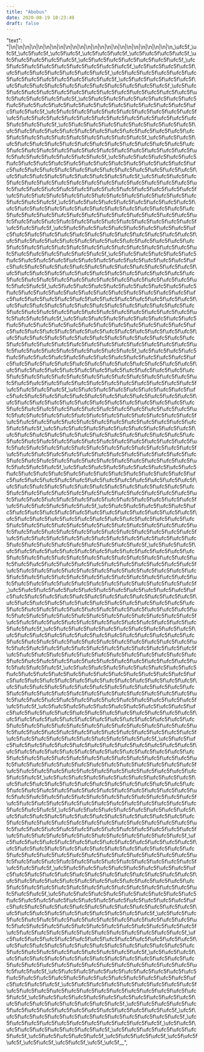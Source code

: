```yaml
---
title: "Abobus"
date: 2020-08-19 10:23:49
draft: false
---
```


  "text": "|\n|\n|\n|\n|\n|\n|\n|\n|\n|\n|\n|\n|\n|\n|\n|\n|\n|\n|\n|\n|\n|\n|\n|\n_\ufc5f_\ufc5f_\ufc5f\ufc5f_\ufc5f\ufc5f_\ufc5f\ufc5f\ufc5f_\ufc5f\ufc5f\ufc5f\ufc5f_\ufc5f\ufc5f\ufc5f\ufc5f\ufc5f_\ufc5f\ufc5f\ufc5f\ufc5f\ufc5f\ufc5f\ufc5f_\ufc5f\ufc5f\ufc5f\ufc5f\ufc5f\ufc5f\ufc5f\ufc5f\ufc5f_\ufc5f\ufc5f\ufc5f\ufc5f\ufc5f\ufc5f\ufc5f\ufc5f\ufc5f\ufc5f\ufc5f_\ufc5f\ufc5f\ufc5f\ufc5f\ufc5f\ufc5f\ufc5f\ufc5f\ufc5f\ufc5f\ufc5f\ufc5f\ufc5f_\ufc5f\ufc5f\ufc5f\ufc5f\ufc5f\ufc5f\ufc5f\ufc5f\ufc5f\ufc5f\ufc5f\ufc5f\ufc5f\ufc5f\ufc5f\ufc5f_\ufc5f\ufc5f\ufc5f\ufc5f\ufc5f\ufc5f\ufc5f\ufc5f\ufc5f\ufc5f\ufc5f\ufc5f\ufc5f\ufc5f\ufc5f\ufc5f\ufc5f\ufc5f\ufc5f_\ufc5f\ufc5f\ufc5f\ufc5f\ufc5f\ufc5f\ufc5f\ufc5f\ufc5f\ufc5f\ufc5f\ufc5f\ufc5f\ufc5f\ufc5f\ufc5f\ufc5f\ufc5f\ufc5f\ufc5f\ufc5f\ufc5f\ufc5f_\ufc5f\ufc5f\ufc5f\ufc5f\ufc5f\ufc5f\ufc5f\ufc5f\ufc5f\ufc5f\ufc5f\ufc5f\ufc5f\ufc5f\ufc5f\ufc5f\ufc5f\ufc5f\ufc5f\ufc5f\ufc5f\ufc5f\ufc5f\ufc5f\ufc5f\ufc5f_\ufc5f\ufc5f\ufc5f\ufc5f\ufc5f\ufc5f\ufc5f\ufc5f\ufc5f\ufc5f\ufc5f\ufc5f\ufc5f\ufc5f\ufc5f\ufc5f\ufc5f\ufc5f\ufc5f\ufc5f\ufc5f\ufc5f\ufc5f\ufc5f\ufc5f\ufc5f\ufc5f\ufc5f\ufc5f\ufc5f\ufc5f_\ufc5f\ufc5f\ufc5f\ufc5f\ufc5f\ufc5f\ufc5f\ufc5f\ufc5f\ufc5f\ufc5f\ufc5f\ufc5f\ufc5f\ufc5f\ufc5f\ufc5f\ufc5f\ufc5f\ufc5f\ufc5f\ufc5f\ufc5f\ufc5f\ufc5f\ufc5f\ufc5f\ufc5f\ufc5f\ufc5f\ufc5f\ufc5f\ufc5f\ufc5f\ufc5f_\ufc5f\ufc5f\ufc5f\ufc5f\ufc5f\ufc5f\ufc5f\ufc5f\ufc5f\ufc5f\ufc5f\ufc5f\ufc5f\ufc5f\ufc5f\ufc5f\ufc5f\ufc5f\ufc5f\ufc5f\ufc5f\ufc5f\ufc5f\ufc5f\ufc5f\ufc5f\ufc5f\ufc5f\ufc5f\ufc5f\ufc5f\ufc5f\ufc5f\ufc5f\ufc5f\ufc5f\ufc5f\ufc5f\ufc5f\ufc5f_\ufc5f\ufc5f\ufc5f\ufc5f\ufc5f\ufc5f\ufc5f\ufc5f\ufc5f\ufc5f\ufc5f\ufc5f\ufc5f\ufc5f\ufc5f\ufc5f\ufc5f\ufc5f\ufc5f\ufc5f\ufc5f\ufc5f\ufc5f\ufc5f\ufc5f\ufc5f\ufc5f\ufc5f\ufc5f\ufc5f\ufc5f\ufc5f\ufc5f\ufc5f\ufc5f\ufc5f\ufc5f\ufc5f\ufc5f\ufc5f\ufc5f\ufc5f\ufc5f\ufc5f\ufc5f_\ufc5f\ufc5f\ufc5f\ufc5f\ufc5f\ufc5f\ufc5f\ufc5f\ufc5f\ufc5f\ufc5f\ufc5f\ufc5f\ufc5f\ufc5f\ufc5f\ufc5f\ufc5f\ufc5f\ufc5f\ufc5f\ufc5f\ufc5f\ufc5f\ufc5f\ufc5f\ufc5f\ufc5f\ufc5f\ufc5f\ufc5f\ufc5f\ufc5f\ufc5f\ufc5f\ufc5f\ufc5f\ufc5f\ufc5f\ufc5f\ufc5f\ufc5f\ufc5f\ufc5f\ufc5f\ufc5f\ufc5f\ufc5f\ufc5f\ufc5f_\ufc5f\ufc5f\ufc5f\ufc5f\ufc5f\ufc5f\ufc5f\ufc5f\ufc5f\ufc5f\ufc5f\ufc5f\ufc5f\ufc5f\ufc5f\ufc5f\ufc5f\ufc5f\ufc5f\ufc5f\ufc5f\ufc5f\ufc5f\ufc5f\ufc5f\ufc5f\ufc5f\ufc5f\ufc5f\ufc5f\ufc5f\ufc5f\ufc5f\ufc5f\ufc5f\ufc5f\ufc5f\ufc5f\ufc5f\ufc5f\ufc5f\ufc5f\ufc5f\ufc5f\ufc5f\ufc5f\ufc5f\ufc5f\ufc5f\ufc5f\ufc5f\ufc5f\ufc5f\ufc5f_\ufc5f\ufc5f\ufc5f\ufc5f\ufc5f\ufc5f\ufc5f\ufc5f\ufc5f\ufc5f\ufc5f\ufc5f\ufc5f\ufc5f\ufc5f\ufc5f\ufc5f\ufc5f\ufc5f\ufc5f\ufc5f\ufc5f\ufc5f\ufc5f\ufc5f\ufc5f\ufc5f\ufc5f\ufc5f\ufc5f\ufc5f\ufc5f\ufc5f\ufc5f\ufc5f\ufc5f\ufc5f\ufc5f\ufc5f\ufc5f\ufc5f\ufc5f\ufc5f\ufc5f\ufc5f\ufc5f\ufc5f\ufc5f\ufc5f\ufc5f\ufc5f\ufc5f\ufc5f\ufc5f\ufc5f\ufc5f\ufc5f\ufc5f\ufc5f_\ufc5f\ufc5f\ufc5f\ufc5f\ufc5f\ufc5f\ufc5f\ufc5f\ufc5f\ufc5f\ufc5f\ufc5f\ufc5f\ufc5f\ufc5f\ufc5f\ufc5f\ufc5f\ufc5f\ufc5f\ufc5f\ufc5f\ufc5f\ufc5f\ufc5f\ufc5f\ufc5f\ufc5f\ufc5f\ufc5f\ufc5f\ufc5f\ufc5f\ufc5f\ufc5f\ufc5f\ufc5f\ufc5f\ufc5f\ufc5f\ufc5f\ufc5f\ufc5f\ufc5f\ufc5f\ufc5f\ufc5f\ufc5f\ufc5f\ufc5f\ufc5f\ufc5f\ufc5f\ufc5f\ufc5f\ufc5f\ufc5f\ufc5f\ufc5f\ufc5f\ufc5f\ufc5f\ufc5f\ufc5f_\ufc5f\ufc5f\ufc5f\ufc5f\ufc5f\ufc5f\ufc5f\ufc5f\ufc5f\ufc5f\ufc5f\ufc5f\ufc5f\ufc5f\ufc5f\ufc5f\ufc5f\ufc5f\ufc5f\ufc5f\ufc5f\ufc5f\ufc5f\ufc5f\ufc5f\ufc5f\ufc5f\ufc5f\ufc5f\ufc5f\ufc5f\ufc5f\ufc5f\ufc5f\ufc5f\ufc5f\ufc5f\ufc5f\ufc5f\ufc5f\ufc5f\ufc5f\ufc5f\ufc5f\ufc5f\ufc5f\ufc5f\ufc5f\ufc5f\ufc5f\ufc5f\ufc5f\ufc5f\ufc5f\ufc5f\ufc5f\ufc5f\ufc5f\ufc5f\ufc5f\ufc5f\ufc5f\ufc5f\ufc5f\ufc5f\ufc5f\ufc5f\ufc5f_\ufc5f\ufc5f\ufc5f\ufc5f\ufc5f\ufc5f\ufc5f\ufc5f\ufc5f\ufc5f\ufc5f\ufc5f\ufc5f\ufc5f\ufc5f\ufc5f\ufc5f\ufc5f\ufc5f\ufc5f\ufc5f\ufc5f\ufc5f\ufc5f\ufc5f\ufc5f\ufc5f\ufc5f\ufc5f\ufc5f\ufc5f\ufc5f\ufc5f\ufc5f\ufc5f\ufc5f\ufc5f\ufc5f\ufc5f\ufc5f\ufc5f\ufc5f\ufc5f\ufc5f\ufc5f\ufc5f\ufc5f\ufc5f\ufc5f\ufc5f\ufc5f\ufc5f\ufc5f\ufc5f\ufc5f\ufc5f\ufc5f\ufc5f\ufc5f\ufc5f\ufc5f\ufc5f\ufc5f\ufc5f\ufc5f\ufc5f\ufc5f\ufc5f\ufc5f\ufc5f\ufc5f_\ufc5f\ufc5f\ufc5f\ufc5f\ufc5f\ufc5f\ufc5f\ufc5f\ufc5f\ufc5f\ufc5f\ufc5f\ufc5f\ufc5f\ufc5f\ufc5f\ufc5f\ufc5f\ufc5f\ufc5f\ufc5f\ufc5f\ufc5f\ufc5f\ufc5f\ufc5f\ufc5f\ufc5f\ufc5f\ufc5f\ufc5f\ufc5f\ufc5f\ufc5f\ufc5f\ufc5f\ufc5f\ufc5f\ufc5f\ufc5f\ufc5f\ufc5f\ufc5f\ufc5f\ufc5f\ufc5f\ufc5f\ufc5f\ufc5f\ufc5f\ufc5f\ufc5f\ufc5f\ufc5f\ufc5f\ufc5f\ufc5f\ufc5f\ufc5f\ufc5f\ufc5f\ufc5f\ufc5f\ufc5f\ufc5f\ufc5f\ufc5f\ufc5f\ufc5f\ufc5f\ufc5f\ufc5f\ufc5f\ufc5f_\ufc5f\ufc5f\ufc5f\ufc5f\ufc5f\ufc5f\ufc5f\ufc5f\ufc5f\ufc5f\ufc5f\ufc5f\ufc5f\ufc5f\ufc5f\ufc5f\ufc5f\ufc5f\ufc5f\ufc5f\ufc5f\ufc5f\ufc5f\ufc5f\ufc5f\ufc5f\ufc5f\ufc5f\ufc5f\ufc5f\ufc5f\ufc5f\ufc5f\ufc5f\ufc5f\ufc5f\ufc5f\ufc5f\ufc5f\ufc5f\ufc5f\ufc5f\ufc5f\ufc5f\ufc5f\ufc5f\ufc5f\ufc5f\ufc5f\ufc5f\ufc5f\ufc5f\ufc5f\ufc5f\ufc5f\ufc5f\ufc5f\ufc5f\ufc5f\ufc5f\ufc5f\ufc5f\ufc5f\ufc5f\ufc5f\ufc5f\ufc5f\ufc5f\ufc5f\ufc5f\ufc5f\ufc5f\ufc5f\ufc5f\ufc5f\ufc5f\ufc5f_\ufc5f\ufc5f\ufc5f\ufc5f\ufc5f\ufc5f\ufc5f\ufc5f\ufc5f\ufc5f\ufc5f\ufc5f\ufc5f\ufc5f\ufc5f\ufc5f\ufc5f\ufc5f\ufc5f\ufc5f\ufc5f\ufc5f\ufc5f\ufc5f\ufc5f\ufc5f\ufc5f\ufc5f\ufc5f\ufc5f\ufc5f\ufc5f\ufc5f\ufc5f\ufc5f\ufc5f\ufc5f\ufc5f\ufc5f\ufc5f\ufc5f\ufc5f\ufc5f\ufc5f\ufc5f\ufc5f\ufc5f\ufc5f\ufc5f\ufc5f\ufc5f\ufc5f\ufc5f\ufc5f\ufc5f\ufc5f\ufc5f\ufc5f\ufc5f\ufc5f\ufc5f\ufc5f\ufc5f\ufc5f\ufc5f\ufc5f\ufc5f\ufc5f\ufc5f\ufc5f\ufc5f\ufc5f\ufc5f\ufc5f\ufc5f\ufc5f\ufc5f\ufc5f_\ufc5f\ufc5f\ufc5f\ufc5f\ufc5f\ufc5f\ufc5f\ufc5f\ufc5f\ufc5f\ufc5f\ufc5f\ufc5f\ufc5f\ufc5f\ufc5f\ufc5f\ufc5f\ufc5f\ufc5f\ufc5f\ufc5f\ufc5f\ufc5f\ufc5f\ufc5f\ufc5f\ufc5f\ufc5f\ufc5f\ufc5f\ufc5f\ufc5f\ufc5f\ufc5f\ufc5f\ufc5f\ufc5f\ufc5f\ufc5f\ufc5f\ufc5f\ufc5f\ufc5f\ufc5f\ufc5f\ufc5f\ufc5f\ufc5f\ufc5f\ufc5f\ufc5f\ufc5f\ufc5f\ufc5f\ufc5f\ufc5f\ufc5f\ufc5f\ufc5f\ufc5f\ufc5f\ufc5f\ufc5f\ufc5f\ufc5f\ufc5f\ufc5f\ufc5f\ufc5f\ufc5f\ufc5f\ufc5f\ufc5f\ufc5f\ufc5f\ufc5f\ufc5f\ufc5f_\ufc5f\ufc5f\ufc5f\ufc5f\ufc5f\ufc5f\ufc5f\ufc5f\ufc5f\ufc5f\ufc5f\ufc5f\ufc5f\ufc5f\ufc5f\ufc5f\ufc5f\ufc5f\ufc5f\ufc5f\ufc5f\ufc5f\ufc5f\ufc5f\ufc5f\ufc5f\ufc5f\ufc5f\ufc5f\ufc5f\ufc5f\ufc5f\ufc5f\ufc5f\ufc5f\ufc5f\ufc5f\ufc5f\ufc5f\ufc5f\ufc5f\ufc5f\ufc5f\ufc5f\ufc5f\ufc5f\ufc5f\ufc5f\ufc5f\ufc5f\ufc5f\ufc5f\ufc5f\ufc5f\ufc5f\ufc5f\ufc5f\ufc5f\ufc5f\ufc5f\ufc5f\ufc5f\ufc5f\ufc5f\ufc5f\ufc5f\ufc5f\ufc5f\ufc5f\ufc5f\ufc5f\ufc5f\ufc5f\ufc5f\ufc5f\ufc5f\ufc5f\ufc5f\ufc5f_\ufc5f\ufc5f\ufc5f\ufc5f\ufc5f\ufc5f\ufc5f\ufc5f\ufc5f\ufc5f\ufc5f\ufc5f\ufc5f\ufc5f\ufc5f\ufc5f\ufc5f\ufc5f\ufc5f\ufc5f\ufc5f\ufc5f\ufc5f\ufc5f\ufc5f\ufc5f\ufc5f\ufc5f\ufc5f\ufc5f\ufc5f\ufc5f\ufc5f\ufc5f\ufc5f\ufc5f\ufc5f\ufc5f\ufc5f\ufc5f\ufc5f\ufc5f\ufc5f\ufc5f\ufc5f\ufc5f\ufc5f\ufc5f\ufc5f\ufc5f\ufc5f\ufc5f\ufc5f\ufc5f\ufc5f\ufc5f\ufc5f\ufc5f\ufc5f\ufc5f\ufc5f\ufc5f\ufc5f\ufc5f\ufc5f\ufc5f\ufc5f\ufc5f\ufc5f\ufc5f\ufc5f\ufc5f\ufc5f\ufc5f\ufc5f\ufc5f\ufc5f\ufc5f_\ufc5f\ufc5f\ufc5f\ufc5f\ufc5f\ufc5f\ufc5f\ufc5f\ufc5f\ufc5f\ufc5f\ufc5f\ufc5f\ufc5f\ufc5f\ufc5f\ufc5f\ufc5f\ufc5f\ufc5f\ufc5f\ufc5f\ufc5f\ufc5f\ufc5f\ufc5f\ufc5f\ufc5f\ufc5f\ufc5f\ufc5f\ufc5f\ufc5f\ufc5f\ufc5f\ufc5f\ufc5f\ufc5f\ufc5f\ufc5f\ufc5f\ufc5f\ufc5f\ufc5f\ufc5f\ufc5f\ufc5f\ufc5f\ufc5f\ufc5f\ufc5f\ufc5f\ufc5f\ufc5f\ufc5f\ufc5f\ufc5f\ufc5f\ufc5f\ufc5f\ufc5f\ufc5f\ufc5f\ufc5f\ufc5f\ufc5f\ufc5f\ufc5f\ufc5f\ufc5f\ufc5f\ufc5f\ufc5f\ufc5f\ufc5f\ufc5f\ufc5f_\ufc5f\ufc5f\ufc5f\ufc5f\ufc5f\ufc5f\ufc5f\ufc5f\ufc5f\ufc5f\ufc5f\ufc5f\ufc5f\ufc5f\ufc5f\ufc5f\ufc5f\ufc5f\ufc5f\ufc5f\ufc5f\ufc5f\ufc5f\ufc5f\ufc5f\ufc5f\ufc5f\ufc5f\ufc5f\ufc5f\ufc5f\ufc5f\ufc5f\ufc5f\ufc5f\ufc5f\ufc5f\ufc5f\ufc5f\ufc5f\ufc5f\ufc5f\ufc5f\ufc5f\ufc5f\ufc5f\ufc5f\ufc5f\ufc5f\ufc5f\ufc5f\ufc5f\ufc5f\ufc5f\ufc5f\ufc5f\ufc5f\ufc5f\ufc5f\ufc5f\ufc5f\ufc5f\ufc5f\ufc5f\ufc5f\ufc5f\ufc5f\ufc5f\ufc5f\ufc5f\ufc5f\ufc5f\ufc5f\ufc5f_\ufc5f\ufc5f\ufc5f\ufc5f\ufc5f\ufc5f\ufc5f\ufc5f\ufc5f\ufc5f\ufc5f\ufc5f\ufc5f\ufc5f\ufc5f\ufc5f\ufc5f\ufc5f\ufc5f\ufc5f\ufc5f\ufc5f\ufc5f\ufc5f\ufc5f\ufc5f\ufc5f\ufc5f\ufc5f\ufc5f\ufc5f\ufc5f\ufc5f\ufc5f\ufc5f\ufc5f\ufc5f\ufc5f\ufc5f\ufc5f\ufc5f\ufc5f\ufc5f\ufc5f\ufc5f\ufc5f\ufc5f\ufc5f\ufc5f\ufc5f\ufc5f\ufc5f\ufc5f\ufc5f\ufc5f\ufc5f\ufc5f\ufc5f\ufc5f\ufc5f\ufc5f\ufc5f\ufc5f\ufc5f\ufc5f\ufc5f\ufc5f\ufc5f\ufc5f\ufc5f\ufc5f_\ufc5f\ufc5f\ufc5f\ufc5f\ufc5f\ufc5f\ufc5f\ufc5f\ufc5f\ufc5f\ufc5f\ufc5f\ufc5f\ufc5f\ufc5f\ufc5f\ufc5f\ufc5f\ufc5f\ufc5f\ufc5f\ufc5f\ufc5f\ufc5f\ufc5f\ufc5f\ufc5f\ufc5f\ufc5f\ufc5f\ufc5f\ufc5f\ufc5f\ufc5f\ufc5f\ufc5f\ufc5f\ufc5f\ufc5f\ufc5f\ufc5f\ufc5f\ufc5f\ufc5f\ufc5f\ufc5f\ufc5f\ufc5f\ufc5f\ufc5f\ufc5f\ufc5f\ufc5f\ufc5f\ufc5f\ufc5f\ufc5f\ufc5f\ufc5f\ufc5f\ufc5f\ufc5f\ufc5f\ufc5f\ufc5f\ufc5f\ufc5f\ufc5f_\ufc5f\ufc5f\ufc5f\ufc5f\ufc5f\ufc5f\ufc5f\ufc5f\ufc5f\ufc5f\ufc5f\ufc5f\ufc5f\ufc5f\ufc5f\ufc5f\ufc5f\ufc5f\ufc5f\ufc5f\ufc5f\ufc5f\ufc5f\ufc5f\ufc5f\ufc5f\ufc5f\ufc5f\ufc5f\ufc5f\ufc5f\ufc5f\ufc5f\ufc5f\ufc5f\ufc5f\ufc5f\ufc5f\ufc5f\ufc5f\ufc5f\ufc5f\ufc5f\ufc5f\ufc5f\ufc5f\ufc5f\ufc5f\ufc5f\ufc5f\ufc5f\ufc5f\ufc5f\ufc5f\ufc5f\ufc5f\ufc5f\ufc5f\ufc5f\ufc5f\ufc5f\ufc5f\ufc5f\ufc5f_\ufc5f\ufc5f\ufc5f\ufc5f\ufc5f\ufc5f\ufc5f\ufc5f\ufc5f\ufc5f\ufc5f\ufc5f\ufc5f\ufc5f\ufc5f\ufc5f\ufc5f\ufc5f\ufc5f\ufc5f\ufc5f\ufc5f\ufc5f\ufc5f\ufc5f\ufc5f\ufc5f\ufc5f\ufc5f\ufc5f\ufc5f\ufc5f\ufc5f\ufc5f\ufc5f\ufc5f\ufc5f\ufc5f\ufc5f\ufc5f\ufc5f\ufc5f\ufc5f\ufc5f\ufc5f\ufc5f\ufc5f\ufc5f\ufc5f\ufc5f\ufc5f\ufc5f\ufc5f\ufc5f\ufc5f\ufc5f\ufc5f\ufc5f\ufc5f_\ufc5f\ufc5f\ufc5f\ufc5f\ufc5f\ufc5f\ufc5f\ufc5f\ufc5f\ufc5f\ufc5f\ufc5f\ufc5f\ufc5f\ufc5f\ufc5f\ufc5f\ufc5f\ufc5f\ufc5f\ufc5f\ufc5f\ufc5f\ufc5f\ufc5f\ufc5f\ufc5f\ufc5f\ufc5f\ufc5f\ufc5f\ufc5f\ufc5f\ufc5f\ufc5f\ufc5f\ufc5f\ufc5f\ufc5f\ufc5f\ufc5f\ufc5f\ufc5f\ufc5f\ufc5f\ufc5f\ufc5f\ufc5f\ufc5f\ufc5f\ufc5f\ufc5f\ufc5f\ufc5f_\ufc5f\ufc5f\ufc5f\ufc5f\ufc5f\ufc5f\ufc5f\ufc5f\ufc5f\ufc5f\ufc5f\ufc5f\ufc5f\ufc5f\ufc5f\ufc5f\ufc5f\ufc5f\ufc5f\ufc5f\ufc5f\ufc5f\ufc5f\ufc5f\ufc5f\ufc5f\ufc5f\ufc5f\ufc5f\ufc5f\ufc5f\ufc5f\ufc5f\ufc5f\ufc5f\ufc5f\ufc5f\ufc5f\ufc5f\ufc5f\ufc5f\ufc5f\ufc5f\ufc5f\ufc5f\ufc5f\ufc5f\ufc5f\ufc5f\ufc5f_\ufc5f\ufc5f\ufc5f\ufc5f\ufc5f\ufc5f\ufc5f\ufc5f\ufc5f\ufc5f\ufc5f\ufc5f\ufc5f\ufc5f\ufc5f\ufc5f\ufc5f\ufc5f\ufc5f\ufc5f\ufc5f\ufc5f\ufc5f\ufc5f\ufc5f\ufc5f\ufc5f\ufc5f\ufc5f\ufc5f\ufc5f\ufc5f\ufc5f\ufc5f\ufc5f\ufc5f\ufc5f\ufc5f\ufc5f\ufc5f\ufc5f\ufc5f\ufc5f\ufc5f\ufc5f_\ufc5f\ufc5f\ufc5f\ufc5f\ufc5f\ufc5f\ufc5f\ufc5f\ufc5f\ufc5f\ufc5f\ufc5f\ufc5f\ufc5f\ufc5f\ufc5f\ufc5f\ufc5f\ufc5f\ufc5f\ufc5f\ufc5f\ufc5f\ufc5f\ufc5f\ufc5f\ufc5f\ufc5f\ufc5f\ufc5f\ufc5f\ufc5f\ufc5f\ufc5f\ufc5f\ufc5f\ufc5f\ufc5f\ufc5f\ufc5f_\ufc5f\ufc5f\ufc5f\ufc5f\ufc5f\ufc5f\ufc5f\ufc5f\ufc5f\ufc5f\ufc5f\ufc5f\ufc5f\ufc5f\ufc5f\ufc5f\ufc5f\ufc5f\ufc5f\ufc5f\ufc5f\ufc5f\ufc5f\ufc5f\ufc5f\ufc5f\ufc5f\ufc5f\ufc5f\ufc5f\ufc5f\ufc5f\ufc5f\ufc5f\ufc5f_\ufc5f\ufc5f\ufc5f\ufc5f\ufc5f\ufc5f\ufc5f\ufc5f\ufc5f\ufc5f\ufc5f\ufc5f\ufc5f\ufc5f\ufc5f\ufc5f\ufc5f\ufc5f\ufc5f\ufc5f\ufc5f\ufc5f\ufc5f\ufc5f\ufc5f\ufc5f\ufc5f\ufc5f\ufc5f\ufc5f\ufc5f_\ufc5f\ufc5f\ufc5f\ufc5f\ufc5f\ufc5f\ufc5f\ufc5f\ufc5f\ufc5f\ufc5f\ufc5f\ufc5f\ufc5f\ufc5f\ufc5f\ufc5f\ufc5f\ufc5f\ufc5f\ufc5f\ufc5f\ufc5f\ufc5f\ufc5f\ufc5f_\ufc5f\ufc5f\ufc5f\ufc5f\ufc5f\ufc5f\ufc5f\ufc5f\ufc5f\ufc5f\ufc5f\ufc5f\ufc5f\ufc5f\ufc5f\ufc5f\ufc5f\ufc5f\ufc5f\ufc5f\ufc5f\ufc5f\ufc5f_\ufc5f\ufc5f\ufc5f\ufc5f\ufc5f\ufc5f\ufc5f\ufc5f\ufc5f\ufc5f\ufc5f\ufc5f\ufc5f\ufc5f\ufc5f\ufc5f\ufc5f\ufc5f\ufc5f_\ufc5f\ufc5f\ufc5f\ufc5f\ufc5f\ufc5f\ufc5f\ufc5f\ufc5f\ufc5f\ufc5f\ufc5f\ufc5f\ufc5f\ufc5f\ufc5f_\ufc5f\ufc5f\ufc5f\ufc5f\ufc5f\ufc5f\ufc5f\ufc5f\ufc5f\ufc5f\ufc5f\ufc5f\ufc5f_\ufc5f\ufc5f\ufc5f\ufc5f\ufc5f\ufc5f\ufc5f\ufc5f\ufc5f\ufc5f\ufc5f_\ufc5f\ufc5f\ufc5f\ufc5f\ufc5f\ufc5f\ufc5f\ufc5f\ufc5f_\ufc5f\ufc5f\ufc5f\ufc5f\ufc5f\ufc5f\ufc5f_\ufc5f\ufc5f\ufc5f\ufc5f\ufc5f_\ufc5f\ufc5f\ufc5f\ufc5f_\ufc5f\ufc5f\ufc5f_\ufc5f\ufc5f_\ufc5f\ufc5f_\ufc5f_\ufc5f__",

